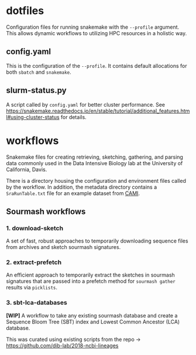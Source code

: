 # dotfiles

Configuration files for running snakemake with the `--profile` argument. This allows dynamic workflows to utilizing HPC resources in a holistic way. 

## config.yaml

This is the configuration of the `--profile`. It contains default allocations for both `sbatch` and `snakemake`.

## slurm-status.py

A script called by `config.yaml` for better cluster performance. See https://snakemake.readthedocs.io/en/stable/tutorial/additional_features.html#using-cluster-status for details.

# workflows

Snakemake files for creating retrieving, sketching, gathering, and parsing data commonly used in the Data Intensive Biology lab at the University of California, Davis. 

There is a directory housing the configuration and environment files called by the workflow. In addition, the metadata directory contains a `SraRunTable.txt` file for an example dataset from [CAMI](https://www.microbiome-cosi.org/). 

## Sourmash workflows

### 1. download-sketch
A set of fast, robust approaches to temporarily downloading sequence files from archives and sketch sourmash signatures.

### 2. extract-prefetch
An efficient approach to temporarily extract the sketches in sourmash signatures that are passed into a prefetch method for `sourmash gather` results via `picklists`.

### 3. sbt-lca-databases
**[WIP]** A workflow to take any existing sourmash database and create a Sequence Bloom Tree (SBT) index and Lowest Common Ancestor (LCA) database.

This was curated using existing scripts from the repo -> https://github.com/dib-lab/2018-ncbi-lineages